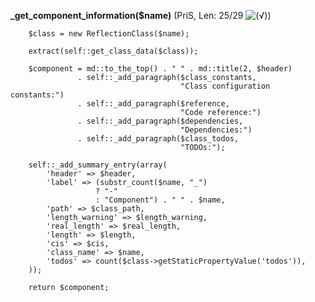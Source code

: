 **_get_component_information($name)** (PriS, Len: 25/29 ![(&radic;)](https://raw.github.com/TheB3Rt0z/schrimp/master/.inc/img/icon_16x16_green_ok.png ""))  
  
        $class = new ReflectionClass($name);

        extract(self::get_class_data($class));

        $component = md::to_the_top() . " " . md::title(2, $header)
                   . self::_add_paragraph($class_constants,
                                          "Class configuration constants:")
                   . self::_add_paragraph($reference,
                                          "Code reference:")
                   . self::_add_paragraph($dependencies,
                                          "Dependencies:")
                   . self::_add_paragraph($class_todos,
                                          "TODOs:");

        self::_add_summary_entry(array(
            'header' => $header,
            'label' => (substr_count($name, "_")
                       ? "-"
                       : "Component") . " " . $name,
            'path' => $class_path,
            'length_warning' => $length_warning,
            'real_length' => $real_length,
            'length' => $length,
            'cis' => $cis,
            'class_name' => $name,
            'todos' => count($class->getStaticPropertyValue('todos')),
        ));

        return $component;
